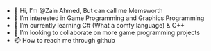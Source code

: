 - 👋 Hi, I’m @Zain Ahmed, But can call me Memsworth
- 👀 I’m interested in Game Programming and Graphics Programming
- 🌱 I’m currently learning C# (What a comfy language) & C++
- 💞️ I’m looking to collaborate on more game programming projects
- 📫 How to reach me through github

<!---
Memsworth/Memsworth is a ✨ special ✨ repository because its `README.md` (this file) appears on your GitHub profile.
You can click the Preview link to take a look at your changes.
--->

